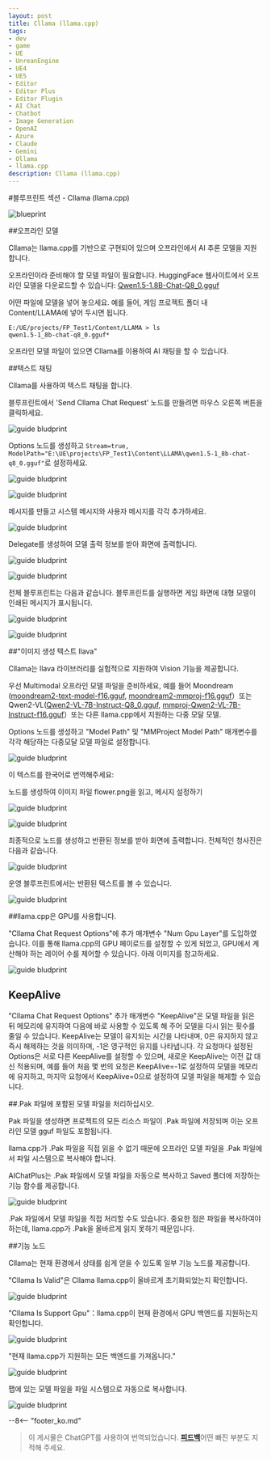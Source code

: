 ```yaml
---
layout: post
title: Cllama (llama.cpp)
tags:
- dev
- game
- UE
- UnreanEngine
- UE4
- UE5
- Editor
- Editor Plus
- Editor Plugin
- AI Chat
- Chatbot
- Image Generation
- OpenAI
- Azure
- Claude
- Gemini
- Ollama
- llama.cpp
description: Cllama (llama.cpp)
---
```


<meta property="og:title" content="UE 插件 AIChatPlus 使用说明 - 蓝图篇 - Cllama (llama.cpp)" />

#블루프린트 섹션 - Cllama (llama.cpp)

![blueprint](assets/img/2024-ue-aichatplus/usage/blueprint/cllama_all.png)

##오프라인 모델

Cllama는 llama.cpp를 기반으로 구현되어 있으며 오프라인에서 AI 추론 모델을 지원합니다.

오프라인이라 준비해야 할 모델 파일이 필요합니다. HuggingFace 웹사이트에서 오프라인 모델을 다운로드할 수 있습니다: [Qwen1.5-1.8B-Chat-Q8_0.gguf](https://huggingface.co/second-state/Qwen1.5-1.8B-Chat-GGUF/resolve/main/Qwen1.5-1.8B-Chat-Q8_0.gguf)

어떤 파일에 모델을 넣어 놓으세요. 예를 들어, 게임 프로젝트 폴더 내 Content/LLAMA에 넣어 두시면 됩니다.

```shell
E:/UE/projects/FP_Test1/Content/LLAMA > ls
qwen1.5-1_8b-chat-q8_0.gguf*
```

오프라인 모델 파일이 있으면 Cllama를 이용하여 AI 채팅을 할 수 있습니다.

##텍스트 채팅

Cllama를 사용하여 텍스트 채팅을 합니다.

블루프린트에서 'Send Cllama Chat Request' 노드를 만들려면 마우스 오른쪽 버튼을 클릭하세요.

![guide bludprint](assets/img/2024-ue-aichatplus/guide_blueprint_1.png)

Options 노드를 생성하고 `Stream=true, ModelPath="E:\UE\projects\FP_Test1\Content\LLAMA\qwen1.5-1_8b-chat-q8_0.gguf"`로 설정하세요.

![guide bludprint](assets/img/2024-ue-aichatplus/guide_blueprint_2.png)

![guide bludprint](assets/img/2024-ue-aichatplus/guide_blueprint_3.png)

메시지를 만들고 시스템 메시지와 사용자 메시지를 각각 추가하세요.

![guide bludprint](assets/img/2024-ue-aichatplus/guide_blueprint_4.png)

Delegate를 생성하여 모델 출력 정보를 받아 화면에 출력합니다.

![guide bludprint](assets/img/2024-ue-aichatplus/guide_blueprint_5.png)

![guide bludprint](assets/img/2024-ue-aichatplus/guide_blueprint_6.png)

전체 블루프린트는 다음과 같습니다. 블루프린트를 실행하면 게임 화면에 대형 모델이 인쇄된 메시지가 표시됩니다.

![guide bludprint](assets/img/2024-ue-aichatplus/guide_blueprint_7.png)

![guide bludprint](assets/img/2024-ue-aichatplus/guide_blueprint_8.png)

##"이미지 생성 텍스트 llava"

Cllama는 llava 라이브러리를 실험적으로 지원하여 Vision 기능을 제공합니다.

우선 Multimodal 오프라인 모델 파일을 준비하세요, 예를 들어 Moondream ([moondream2-text-model-f16.gguf](https://huggingface.co/vikhyatk/moondream2/blob/main/moondream2-text-model-f16.gguf), [moondream2-mmproj-f16.gguf](https://huggingface.co/vikhyatk/moondream2/blob/main/moondream2-mmproj-f16.gguf)）또는 Qwen2-VL([Qwen2-VL-7B-Instruct-Q8_0.gguf](https://huggingface.co/bartowski/Qwen2-VL-7B-Instruct-GGUF/resolve/main/Qwen2-VL-7B-Instruct-Q8_0.gguf), [mmproj-Qwen2-VL-7B-Instruct-f16.gguf](https://huggingface.co/bartowski/Qwen2-VL-7B-Instruct-GGUF/resolve/main/mmproj-Qwen2-VL-7B-Instruct-f16.gguf)）또는 다른 llama.cpp에서 지원하는 다중 모달 모델.

Options 노드를 생성하고 "Model Path" 및 "MMProject Model Path" 매개변수를 각각 해당하는 다중모달 모델 파일로 설정합니다.

![guide bludprint](assets/img/2024-ue-aichatplus/usage/blueprint/cllama_vision_1.png)

이 텍스트를 한국어로 번역해주세요:

노드를 생성하여 이미지 파일 flower.png을 읽고, 메시지 설정하기

![guide bludprint](assets/img/2024-ue-aichatplus/usage/blueprint/cllama_vision_2.png)

![guide bludprint](assets/img/2024-ue-aichatplus/usage/blueprint/cllama_vision_3.png)

최종적으로 노드를 생성하고 반환된 정보를 받아 화면에 출력합니다. 전체적인 청사진은 다음과 같습니다.

![guide bludprint](assets/img/2024-ue-aichatplus/usage/blueprint/cllama_vision_4.png)

운영 블루프린트에서는 반환된 텍스트를 볼 수 있습니다.

![guide bludprint](assets/img/2024-ue-aichatplus/usage/blueprint/cllama_vision_5.png)

##llama.cpp은 GPU를 사용합니다.

"Cllama Chat Request Options"에 추가 매개변수 "Num Gpu Layer"를 도입하였습니다. 이를 통해 llama.cpp의 GPU 페이로드를 설정할 수 있게 되었고, GPU에서 계산해야 하는 레이어 수를 제어할 수 있습니다. 아래 이미지를 참고하세요.

![guide bludprint](assets/img/2024-ue-aichatplus/guide_cllama_gpu_1.png)

## KeepAlive

"Cllama Chat Request Options" 추가 매개변수 "KeepAlive"은 모델 파일을 읽은 뒤 메모리에 유지하여 다음에 바로 사용할 수 있도록 해 주어 모델을 다시 읽는 횟수를 줄일 수 있습니다. KeepAlive는 모델이 유지되는 시간을 나타내며, 0은 유지하지 않고 즉시 해제하는 것을 의미하며, -1은 영구적인 유지를 나타냅니다. 각 요청마다 설정된 Options은 서로 다른 KeepAlive를 설정할 수 있으며, 새로운 KeepAlive는 이전 값 대신 적용되며, 예를 들어 처음 몇 번의 요청은 KeepAlive=-1로 설정하여 모델을 메모리에 유지하고, 마지막 요청에서 KeepAlive=0으로 설정하여 모델 파일을 해제할 수 있습니다.

##.Pak 파일에 포함된 모델 파일을 처리하십시오.

Pak 파일을 생성하면 프로젝트의 모든 리소스 파일이 .Pak 파일에 저장되며 이는 오프라인 모델 gguf 파일도 포함됩니다.

llama.cpp가 .Pak 파일을 직접 읽을 수 없기 때문에 오프라인 모델 파일을 .Pak 파일에서 파일 시스템으로 복사해야 합니다.

AIChatPlus는 .Pak 파일에서 모델 파일을 자동으로 복사하고 Saved 폴더에 저장하는 기능 함수를 제공합니다.

![guide bludprint](assets/img/2024-ue-aichatplus/guide_cllama_gpu_3.png)

.Pak 파일에서 모델 파일을 직접 처리할 수도 있습니다. 중요한 점은 파일을 복사하여야 하는데, llama.cpp가 .Pak을 올바르게 읽지 못하기 때문입니다.

##기능 노드

Cllama는 현재 환경에서 상태를 쉽게 얻을 수 있도록 일부 기능 노드를 제공합니다.


"Cllama Is Valid"은 Cllama llama.cpp이 올바르게 초기화되었는지 확인합니다.

![guide bludprint](assets/img/2024-ue-aichatplus/guide_util_1.png)

"Cllama Is Support Gpu"：llama.cpp이 현재 환경에서 GPU 백엔드를 지원하는지 확인합니다.

![guide bludprint](assets/img/2024-ue-aichatplus/guide_util_2.png)

"현재 llama.cpp가 지원하는 모든 백엔드를 가져옵니다."


![guide bludprint](assets/img/2024-ue-aichatplus/guide_util_3.png)

팹에 있는 모델 파일을 파일 시스템으로 자동으로 복사합니다.

![guide bludprint](assets/img/2024-ue-aichatplus/guide_util_4.png)


--8<-- "footer_ko.md"


> 이 게시물은 ChatGPT를 사용하여 번역되었습니다. [**피드백**](https://github.com/disenone/wiki_blog/issues/new)어떤 빠진 부분도 지적해 주세요. 
